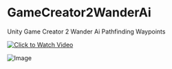 # GameCreator2WanderAi
Unity Game Creator 2 Wander Ai Pathfinding Waypoints

[![Click to Watch Video](https://img.youtube.com/vi/NyNxChSJIE4/0.jpg)](https://www.youtube.com/watch?v=NyNxChSJIE4)

![Image](https://cdn.discordapp.com/attachments/683261056214237184/1200825775897727026/image.png)
